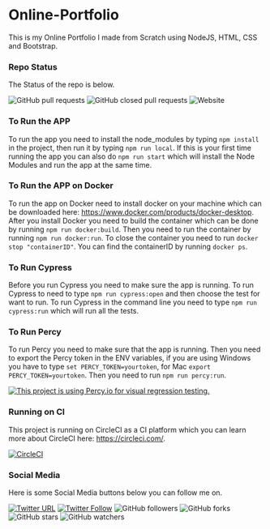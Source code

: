 # Online-Portfolio
This is my Online Portfolio I made from Scratch using NodeJS, HTML, CSS and Bootstrap.

### Repo Status
The Status of the repo is below.

![GitHub pull requests](https://img.shields.io/github/issues-pr/Dhaigh94/Online-Portfolio)
![GitHub closed pull requests](https://img.shields.io/github/issues-pr-closed/Dhaigh94/Online-Portfolio)
![Website](https://img.shields.io/website?url=https%3A%2F%2Fwww.davidhaighportfolio.com%2F)

### To Run the APP
To run the app you need to install the node_modules by typing ```npm install``` in the project, then run it by typing ```npm run local```. If this is your first time running the app you can also do ```npm run start``` which will install the Node Modules and run the app at the same time.

### To Run the APP on Docker
To run the app on Docker need to install docker on your machine which can be downloaded here: https://www.docker.com/products/docker-desktop. After you install Docker you need to build the container which can be done by running ```npm run docker:build```. Then you need to run the container by running ```npm run docker:run```. To close the container you need to run ```docker stop "containerID"```. You can find the containerID by running ```docker ps```.

### To Run Cypress
Before you run Cypress you need to make sure the app is running.
To run Cypress to need to type ```npm run cypress:open``` and then choose the test for want to run.
To run Cypress in the command line you need to type ```npm run cypress:run``` which will run all the tests.

### To Run Percy
To run Percy you need to make sure that the app is running.
Then you need to export the Percy token in the ENV variables, if you are using Windows you have to type ```set PERCY_TOKEN=yourtoken```, for Mac ```export PERCY_TOKEN=yourtoken```.
Then you need to run ```npm run percy:run```.

[![This project is using Percy.io for visual regression testing.](https://percy.io/static/images/percy-badge.svg)](https://percy.io/Davids-Stuff/Online-Portfolio)

### Running on CI
This project is running on CircleCI as a CI platform which you can learn more about CircleCI here: https://circleci.com/.

[![CircleCI](https://circleci.com/gh/Dhaigh94/Online-Portfolio.svg?style=shield)](https://circleci.com/gh/Dhaigh94/Online-Portfolio)

### Social Media
Here is some Social Media buttons below you can follow me on.

[![Twitter URL](https://img.shields.io/twitter/url/http/shields.io.svg?style=social&style=plastic)](https://twitter.com/BugDevilDavid)
[![Twitter Follow](https://img.shields.io/twitter/follow/bstevensondev.svg?style=social)](https://twitter.com/BugDevilDavid)
![GitHub followers](https://img.shields.io/github/followers/Dhaigh94?style=social)
![GitHub forks](https://img.shields.io/github/forks/Dhaigh94/Online-Portfolio?style=social)
![GitHub stars](https://img.shields.io/github/stars/Dhaigh94/Online-Portfolio?style=social)
![GitHub watchers](https://img.shields.io/github/watchers/Dhaigh94/Online-Portfolio?style=social)